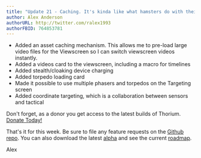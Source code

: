 ```yaml
---
title: "Update 21 - Caching. It's kinda like what hamsters do with their cheeks. 🐹"
author: Alex Anderson
authorURL: http://twitter.com/ralex1993
authorFBID: 764853781
---
```


- Added an asset caching mechanism. This allows me to pre-load large video files for the Viewscreen so I can switch viewscreen videos instantly.
- Added a videos card to the viewscreen, including a macro for timelines
- Added stealth/cloaking device charging
- Added torpedo loading card
- Made it possible to use multiple phasers and torpedos on the Targeting screen
- Added coordinate targeting, which is a collaboration between sensors and tactical


Don't forget, as a donor you get access to the latest builds of Thorium. [Donate Today!](/download)

That's it for this week. Be sure to file any feature requests on the [Github repo](https://github.com/Thorium-Sim/thorium/issues). You can also download the latest [alpha](https://github.com/Thorium-Sim/thorium/releases) and see the current [roadmap](https://github.com/Thorium-Sim/thorium/projects/2).

Alex

